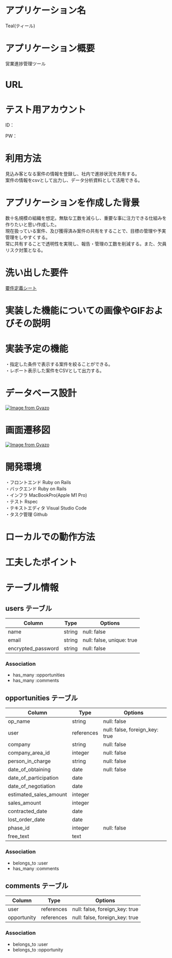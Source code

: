 # アプリケーション名
Teal(ティール)

# アプリケーション概要
営業進捗管理ツール

# URL

# テスト用アカウント
ID：

PW：

# 利用方法
見込み客となる案件の情報を登録し、社内で進捗状況を共有する。  
案件の情報をcsvとして出力し、データ分析資料として活用できる。

# アプリケーションを作成した背景
数十名規模の組織を想定。無駄な工数を減らし、重要な事に注力できる仕組みを作りたいと思い作成した。  
現在扱っている案件、及び獲得済み案件の共有をすることで、目標の管理や予実管理をしやすくする。  
常に共有することで透明性を実現し、報告・管理の工数を削減する。また、欠員リスク対策となる。

# 洗い出した要件
[要件定義シート](https://docs.google.com/spreadsheets/d/1Hs8RbyDW4XqskhkS3K75mMlFVQYvBkRDmCIq3DJgC0o/edit?usp=sharing)

# 実装した機能についての画像やGIFおよびその説明

# 実装予定の機能
・指定した条件で表示する案件を絞ることができる。  
・レポート表示した案件をCSVとして出力する。

# データベース設計
[![Image from Gyazo](https://i.gyazo.com/f9b02463c22a6fa5f8a766a5d67166f4.png)](https://gyazo.com/f9b02463c22a6fa5f8a766a5d67166f4)

# 画面遷移図
[![Image from Gyazo](https://i.gyazo.com/329d17a264acfa45b9dfc9a098905d84.png)](https://gyazo.com/329d17a264acfa45b9dfc9a098905d84)

# 開発環境
・フロントエンド Ruby on Rails  
・バックエンド Ruby on Rails  
・インフラ MacBookPro(Apple M1 Pro)  
・テスト Rspec  
・テキストエディタ Visual Studio Code  
・タスク管理 Github

# ローカルでの動作方法

# 工夫したポイント


# テーブル情報

## users テーブル

| Column             | Type   | Options                   |
| ------------------ | ------ | ------------------------- |
| name               | string | null: false               |
| email              | string | null: false, unique: true |
| encrypted_password | string | null: false               |

### Association

- has_many :opportunities
- has_many :comments

## opportunities テーブル

| Column                 | Type       | Options                        |
| ---------------------- | ---------- | ------------------------------ |
| op_name                | string     | null: false                    |
| user                   | references | null: false, foreign_key: true |
| company                | string     | null: false                    |
| company_area_id        | integer    | null: false                    |
| person_in_charge       | string     | null: false                    |
| date_of_obtaining      | date       | null: false                    |
| date_of_participation  | date       |                                |
| date_of_negotiation    | date       |                                |
| estimated_sales_amount | integer    |                                |
| sales_amount           | integer    |                                |
| contracted_date        | date       |                                |
| lost_order_date        | date       |                                |
| phase_id               | integer    | null: false                    |
| free_text              | text       |                                |

### Association

- belongs_to :user
- has_many   :comments


## comments テーブル

| Column      | Type       | Options                        |
| ----------- | ---------- | ------------------------------ |
| user        | references | null: false, foreign_key: true |
| opportunity | references | null: false, foreign_key: true |

### Association

- belongs_to :user
- belongs_to :opportunity